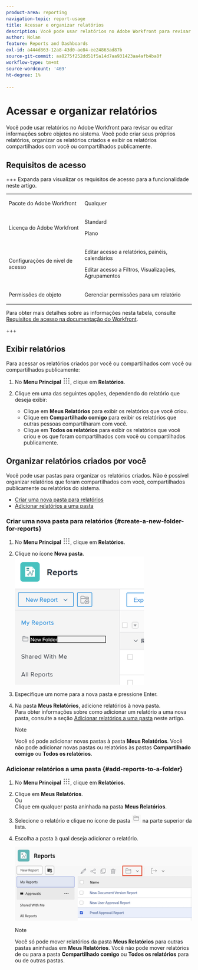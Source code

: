 ```yaml
---
product-area: reporting
navigation-topic: report-usage
title: Acessar e organizar relatórios
description: Você pode usar relatórios no Adobe Workfront para revisar ou editar informações sobre objetos no sistema. Você pode criar seus próprios relatórios, organizar os relatórios criados e exibir os relatórios compartilhados com você ou compartilhados publicamente.
author: Nolan
feature: Reports and Dashboards
exl-id: a444d863-12a8-43d0-ae84-ee24863ad87b
source-git-commit: aa8275f252dd51f5a14d7aa931423aa4afb4ba8f
workflow-type: tm+mt
source-wordcount: '469'
ht-degree: 1%

---
```


# Acessar e organizar relatórios

Você pode usar relatórios no Adobe Workfront para revisar ou editar informações sobre objetos no sistema. Você pode criar seus próprios relatórios, organizar os relatórios criados e exibir os relatórios compartilhados com você ou compartilhados publicamente.

## Requisitos de acesso

+++ Expanda para visualizar os requisitos de acesso para a funcionalidade neste artigo. 

<table style="table-layout:auto"> 
 <col> 
 <col> 
 <tbody> 
  <tr> 
   <td role="rowheader">Pacote do Adobe Workfront</td> 
   <td> <p>Qualquer</p> </td> 
  </tr> 
  <tr> 
   <td role="rowheader">Licença do Adobe Workfront</td> 
   <td> 
   <p>Standard</p>
   <p>Plano </p> </td> 
  </tr> 
  <tr> 
   <td role="rowheader">Configurações de nível de acesso</td> 
   <td> <p>Editar acesso a relatórios, painéis, calendários</p> <p>Editar acesso a Filtros, Visualizações, Agrupamentos</p></td> 
  </tr> 
  <tr> 
   <td role="rowheader">Permissões de objeto</td> 
   <td> <p>Gerenciar permissões para um relatório</p></td> 
  </tr> 
 </tbody> 
</table>

Para obter mais detalhes sobre as informações nesta tabela, consulte [Requisitos de acesso na documentação do Workfront](/help/quicksilver/administration-and-setup/add-users/access-levels-and-object-permissions/access-level-requirements-in-documentation.md).

+++

## Exibir relatórios

Para acessar os relatórios criados por você ou compartilhados com você ou compartilhados publicamente:

1. No **Menu Principal** ![Ícone do Menu Principal](assets/main-menu-icon.png), clique em **Relatórios**.

1. Clique em uma das seguintes opções, dependendo do relatório que deseja exibir:

   * Clique em **Meus Relatórios** para exibir os relatórios que você criou.
   * Clique em **Compartilhado comigo** para exibir os relatórios que outras pessoas compartilharam com você.
   * Clique em **Todos os relatórios** para exibir os relatórios que você criou e os que foram compartilhados com você ou compartilhados publicamente.

## Organizar relatórios criados por você

Você pode usar pastas para organizar os relatórios criados. Não é possível organizar relatórios que foram compartilhados com você, compartilhados publicamente ou relatórios do sistema.

* [Criar uma nova pasta para relatórios](#create-a-new-folder-for-reports)
* [Adicionar relatórios a uma pasta](#add-reports-to-a-folder)

### Criar uma nova pasta para relatórios {#create-a-new-folder-for-reports}

1. No **Menu Principal** ![Ícone do Menu Principal](assets/main-menu-icon.png), clique em **Relatórios**.

1. Clique no ícone **Nova pasta**.\
   ![Ícone de nova pasta](assets/nwe-new-folder-350x346.png)

1. Especifique um nome para a nova pasta e pressione Enter.
1. Na pasta **Meus Relatórios**, adicione relatórios à nova pasta.\
   Para obter informações sobre como adicionar um relatório a uma nova pasta, consulte a seção [Adicionar relatórios a uma pasta](#add-reports-to-a-folder) neste artigo.

   >[!NOTE]
   >
   >Você só pode adicionar novas pastas à pasta **Meus Relatórios**. Você não pode adicionar novas pastas ou relatórios às pastas **Compartilhado comigo** ou **Todos os relatórios**.

### Adicionar relatórios a uma pasta {#add-reports-to-a-folder}

1. No **Menu Principal** ![Ícone do Menu Principal](assets/main-menu-icon.png), clique em **Relatórios**.

1. Clique em **Meus Relatórios**.\
   Ou\
   Clique em qualquer pasta aninhada na pasta **Meus Relatórios**.

1. Selecione o relatório e clique no ícone de pasta ![Ícone de pasta](assets/folder-icon.png) na parte superior da lista.

1. Escolha a pasta à qual deseja adicionar o relatório.

   ![Escolha uma pasta para onde mover o relatório](assets/choose-folder.png)

   >[!NOTE]
   >
   >Você só pode mover relatórios da pasta **Meus Relatórios** para outras pastas aninhadas em **Meus Relatórios**. Você não pode mover relatórios de ou para a pasta **Compartilhado comigo** ou **Todos os relatórios** para ou de outras pastas.



